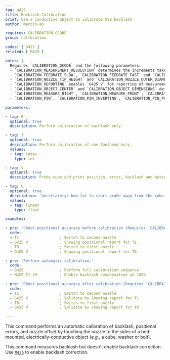 ```yaml
---
tag: g425
title: Backlash Calibration
brief: Use a conductive object to calibrate XYZ backlash
author: marcio-ao

requires: CALIBRATION_GCODE
group: calibration

codes: [ G425 ]
related: [ M425 ]

notes: |
  Requires `CALIBRATION_GCODE` and the following parameters:
  - `CALIBRATION_MEASUREMENT_RESOLUTION` determines the increments taken in mm when performing measurements.
  - `CALIBRATION_FEEDRATE_SLOW`, `CALIBRATION_FEEDRATE_FAST` and `CALIBRATION_FEEDRATE_TRAVEL` determine the speed of motion during the calibration.
  - `CALIBRATION_NOZZLE_TIP_HEIGHT` and `CALIBRATION_NOZZLE_OUTER_DIAMETER` refer to the conical part of the nozzle tip.
  - `CALIBRATION_REPORTING` enables `G425 V` for reporting of measurements.
  - `CALIBRATION_OBJECT_CENTER` and `CALIBRATION_OBJECT_DIMENSIONS` define the true location and dimensions of a cube/bolt/washer mounted on the bed.
  - `CALIBRATION_MEASURE_RIGHT`, `CALIBRATION_MEASURE_FRONT`, `CALIBRATION_MEASURE_LEFT` and `CALIBRATION_MEASURE_BACK` define the usable touch points. Comment out any sides which are unreachable by the probe. For best results, all four sides should be reachable.
  - `CALIBRATION_PIN`, `CALIBRATION_PIN_INVERTING`, `CALIBRATION_PIN_PULLDOWN` and `CALIBRATION_PIN_PULLUP` configure the pin used for calibration. For example, if the nozzle is grounded, the calibation cube would be connected to a digital input pin with a pull-up enabled.

parameters:

- tag: B
  optional: true
  description: Perform calibration of backlash only.

- tag: T
  optional: true
  description: Perform calibration of one toolhead only.
  values:
  - tag: index
    type: int

- tag: V
  optional: true
  description: Probe cube and print position, error, backlash and hotend offset. (Requires `CALIBRATION_REPORTING`)

- tag: U
  optional: true
  description: 'Uncertainty: how far to start probe away from the cube (mm)'
  values:
  - tag: linear
    type: float

examples:

- pre: 'Check positional accuracy before calibration (Requires `CALIBRATION_REPORTING`):'
  code:
  - T1                  ; Switch to second nozzle
  - G425 V              ; Showing positional report for T1
  - T0                  ; Switch to first nozzle
  - G425 V              ; Showing positional report for T0

- pre: 'Perform automatic calibration:'
  code:
  - G425                ; Perform full calibration sequence
  - M425 F1 S0          ; Enable backlash compensation at 100%

- pre: 'Check positional accuracy after calibration (Requires `CALIBRATION_REPORTING`):'
  code:
  - T1                  ; Switch to second nozzle
  - G425 V              ; Validate by showing report for T1
  - T0                  ; Switch to first nozzle
  - G425 V              ; Validate by showing report for T0

---
```


This command performs an automatic calibration of backlash, positional errors, and nozzle offset by touching the nozzle to the sides of a bed-mounted, electrically-conductive object (_e.g.,_ a cube, washer or bolt).

This command measures backlash but doesn't enable backlash correction. Use [`M425`](/docs/gcode/M425.html) to enable backlash correction.
